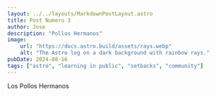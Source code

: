 ```yaml
---
layout: ../../layouts/MarkdownPostLayout.astro
title: Post Numero 3
author: Jose
description: "Pollos Hermanos"
image:
    url: "https://docs.astro.build/assets/rays.webp"
    alt: "The Astro log on a dark background with rainbow rays."
pubDate: 2024-08-16
tags: ["astro", "learning in public", "setbacks", "community"]
---
```

Los Pollos Hermanos